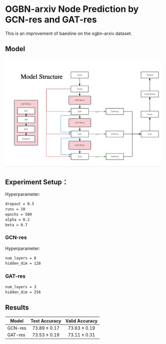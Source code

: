 # OGBN-arxiv Node Prediction by GCN-res and GAT-res
This is an improvement of baesline on the ogbn-arxiv dataset.
## Model
![image](https://github.com/TIAN-rookie/DataMining.github.io/blob/main/IMG.jpg)
## Experiment Setup：
Hyperparameter:
```bash
dropout = 0.5
runs = 10
epochs = 500
alpha = 0.2
beta = 0.7
```
### GCN-res
Hyperparameter:
```bash
num_layers = 8
hidden_dim = 128
```
### GAT-res
```bash
num_layers = 3
hidden_dim = 256
```
## Results

| Model	     | Test Accuracy	     | Valid Accuracy	   |
| ---------- | :-----------:  | :-----------: |
| GCN-res    | 73.89 ± 0.17   | 73.63 ± 0.19  |
| GAT-res    | 73.53 ± 0.19   | 73.11 ± 0.31 |
